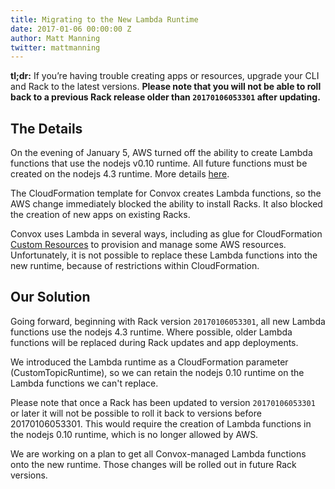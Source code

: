 ```yaml
---
title: Migrating to the New Lambda Runtime
date: 2017-01-06 00:00:00 Z
author: Matt Manning
twitter: mattmanning
---
```


**tl;dr:** If you’re having trouble creating apps or resources, upgrade your CLI and Rack to the latest versions. **Please note that you will not be able to roll back to a previous Rack release older than `20170106053301` after updating.**

## The Details

On the evening of January 5, AWS turned off the ability to create Lambda functions that use the nodejs v0.10 runtime. All future functions must be created on the nodejs 4.3 runtime. More details [here](http://docs.aws.amazon.com/lambda/latest/dg/nodejs-prog-model-using-old-runtime.html).

The CloudFormation template for Convox creates Lambda functions, so the AWS change immediately blocked the ability to install Racks. It also blocked the creation of new apps on existing Racks.

Convox uses Lambda in several ways, including as glue for CloudFormation [Custom Resources](http://docs.aws.amazon.com/AWSCloudFormation/latest/UserGuide/template-custom-resources.html) to provision and manage some AWS resources. Unfortunately, it is not possible to replace these Lambda functions into the new runtime, because of restrictions within CloudFormation.

## Our Solution

Going forward, beginning with Rack version `20170106053301`, all new Lambda functions use the nodejs 4.3 runtime. Where possible, older Lambda functions will be replaced during Rack updates and app deployments.

We introduced the Lambda runtime as a CloudFormation parameter (CustomTopicRuntime), so we can retain the nodejs 0.10 runtime on the Lambda functions we can't replace.

Please note that once a Rack has been updated to version `20170106053301` or later it will not be possible to roll it back to versions before 20170106053301. This would require the creation of Lambda functions in the nodejs 0.10 runtime, which is no longer allowed by AWS.

We are working on a plan to get all Convox-managed Lambda functions onto the new runtime. Those changes will be rolled out in future Rack versions.
